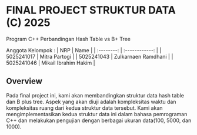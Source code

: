 # FINAL PROJECT STRUKTUR DATA (C) 2025
Program C++ Perbandingan Hash Table vs B+ Tree

Anggota Kelompok :
|    NRP     |      Name      |
| :--------: | :------------: |
| 5025241017 | Mitra Partogi |
| 5025241043 | Zulkarnaen Ramdhani |
| 5025241046 | Mikail Ibrahim Hakim |


## Overview
Pada final project ini, kami akan membandingkan struktur data hash table dan B plus tree. Aspek yang akan diuji adalah kompleksitas waktu dan kompleksitas ruang dari kedua struktur data tersebut. Kami akan mengimplementasikan kedua struktur data ini dalam bahasa pemrograman C++ dan melakukan pengujian dengan berbagai ukuran data(100, 5000, dan 1000).



